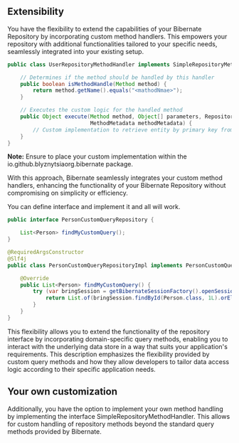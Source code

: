 ## Extensibility

You have the flexibility to extend the capabilities of your Bibernate Repository by incorporating custom method handlers. 
This empowers your repository with additional functionalities tailored to your specific needs, seamlessly integrated into your existing setup.


```java
public class UserRepositoryMethodHandler implements SimpleRepositoryMethodHandler {

    // Determines if the method should be handled by this handler
    public boolean isMethodHandle(Method method) {
        return method.getName().equals("<mathodNmae>");
    }

    // Executes the custom logic for the handled method
    public Object execute(Method method, Object[] parameters, RepositoryDetails repositoryDetails,
                          MethodMetadata methodMetadata) {
        // Custom implementation to retrieve entity by primary key from the database
    }
}
```

**Note:** Ensure to place your custom implementation within the io.github.blyznytsiaorg.bibernate package.

With this approach, Bibernate seamlessly integrates your custom method handlers, enhancing the functionality of your Bibernate Repository without compromising on simplicity or efficiency.


You can define interface and implement it and all will work.

```java
public interface PersonCustomQueryRepository {

    List<Person> findMyCustomQuery();
}

```


```java
@RequiredArgsConstructor
@Slf4j
public class PersonCustomQueryRepositoryImpl implements PersonCustomQueryRepository {

    @Override
    public List<Person> findMyCustomQuery() {
        try (var bringSession = getBibernateSessionFactory().openSession()) {
            return List.of(bringSession.findById(Person.class, 1L).orElseThrow());
        }
    }
}

```

This flexibility allows you to extend the functionality of the repository interface by incorporating domain-specific query methods, enabling you to interact with the underlying data store in a way that suits your application's requirements.
This description emphasizes the flexibility provided by custom query methods and how they allow developers to tailor data access logic according to their specific application needs.


## Your own customization

Additionally, you have the option to implement your own method handling by implementing the interface SimpleRepositoryMethodHandler.
This allows for custom handling of repository methods beyond the standard query methods provided by Bibernate.

